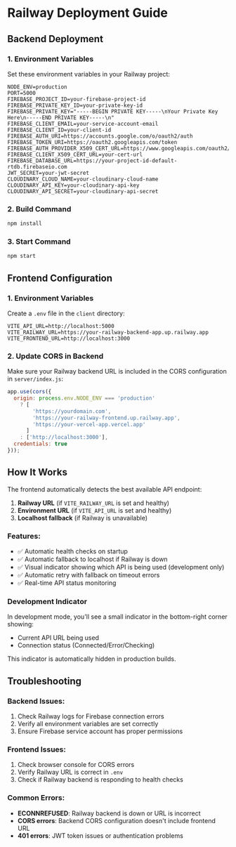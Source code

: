 # Railway Deployment Guide

## Backend Deployment

### 1. Environment Variables
Set these environment variables in your Railway project:

```env
NODE_ENV=production
PORT=5000
FIREBASE_PROJECT_ID=your-firebase-project-id
FIREBASE_PRIVATE_KEY_ID=your-private-key-id
FIREBASE_PRIVATE_KEY="-----BEGIN PRIVATE KEY-----\nYour Private Key Here\n-----END PRIVATE KEY-----\n"
FIREBASE_CLIENT_EMAIL=your-service-account-email
FIREBASE_CLIENT_ID=your-client-id
FIREBASE_AUTH_URI=https://accounts.google.com/o/oauth2/auth
FIREBASE_TOKEN_URI=https://oauth2.googleapis.com/token
FIREBASE_AUTH_PROVIDER_X509_CERT_URL=https://www.googleapis.com/oauth2/v1/certs
FIREBASE_CLIENT_X509_CERT_URL=your-cert-url
FIREBASE_DATABASE_URL=https://your-project-id-default-rtdb.firebaseio.com
JWT_SECRET=your-jwt-secret
CLOUDINARY_CLOUD_NAME=your-cloudinary-cloud-name
CLOUDINARY_API_KEY=your-cloudinary-api-key
CLOUDINARY_API_SECRET=your-cloudinary-api-secret
```

### 2. Build Command
```bash
npm install
```

### 3. Start Command
```bash
npm start
```

## Frontend Configuration

### 1. Environment Variables
Create a `.env` file in the `client` directory:

```env
VITE_API_URL=http://localhost:5000
VITE_RAILWAY_URL=https://your-railway-backend-app.up.railway.app
VITE_FRONTEND_URL=http://localhost:3000
```

### 2. Update CORS in Backend
Make sure your Railway backend URL is included in the CORS configuration in `server/index.js`:

```javascript
app.use(cors({
  origin: process.env.NODE_ENV === 'production' 
    ? [
        'https://yourdomain.com',
        'https://your-railway-frontend.up.railway.app',
        'https://your-vercel-app.vercel.app'
      ] 
    : ['http://localhost:3000'],
  credentials: true
}));
```

## How It Works

The frontend automatically detects the best available API endpoint:

1. **Railway URL** (if `VITE_RAILWAY_URL` is set and healthy)
2. **Environment URL** (if `VITE_API_URL` is set and healthy)
3. **Localhost fallback** (if Railway is unavailable)

### Features:
- ✅ Automatic health checks on startup
- ✅ Automatic fallback to localhost if Railway is down
- ✅ Visual indicator showing which API is being used (development only)
- ✅ Automatic retry with fallback on timeout errors
- ✅ Real-time API status monitoring

### Development Indicator
In development mode, you'll see a small indicator in the bottom-right corner showing:
- Current API URL being used
- Connection status (Connected/Error/Checking)

This indicator is automatically hidden in production builds.

## Troubleshooting

### Backend Issues:
1. Check Railway logs for Firebase connection errors
2. Verify all environment variables are set correctly
3. Ensure Firebase service account has proper permissions

### Frontend Issues:
1. Check browser console for CORS errors
2. Verify Railway URL is correct in `.env`
3. Check if Railway backend is responding to health checks

### Common Errors:
- **ECONNREFUSED**: Railway backend is down or URL is incorrect
- **CORS errors**: Backend CORS configuration doesn't include frontend URL
- **401 errors**: JWT token issues or authentication problems 